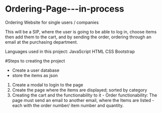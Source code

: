 # Ordering-Page---in-process

Ordering Website for single users / companies

This will be a SIP, where the user is going to be able to log in, choose items then add them to the cart, and by sending the order, ordering through an email at the purchasing department.

Languages used in this project:
  JavaScript
  HTML
  CSS
    Bootstrap
  
#Steps to creating the project
  - Create a user database
  - store the items as json
  1. Create a modal to login to the page
  2. Create the page where the items are displayed; sorted by category
  3. Creating the cart and the functionability to it
    - Order functionability: The page must send an email to another email, where the Items are listed - each with the order number/ item number and quantity.
